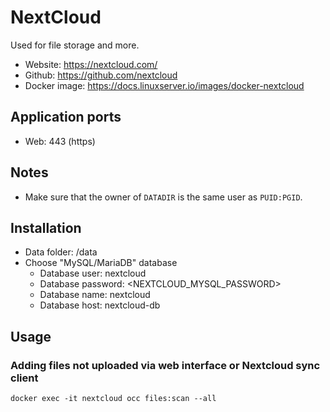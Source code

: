 # NextCloud

Used for file storage and more.

- Website: https://nextcloud.com/
- Github: https://github.com/nextcloud
- Docker image: https://docs.linuxserver.io/images/docker-nextcloud

## Application ports

- Web: 443 (https)

## Notes

- Make sure that the owner of `DATADIR` is the same user as `PUID:PGID`.

## Installation

- Data folder: /data
- Choose "MySQL/MariaDB" database
  - Database user: nextcloud
  - Database password: <NEXTCLOUD_MYSQL_PASSWORD>
  - Database name: nextcloud
  - Database host: nextcloud-db

## Usage

### Adding files not uploaded via web interface or Nextcloud sync client

`docker exec -it nextcloud occ files:scan --all`